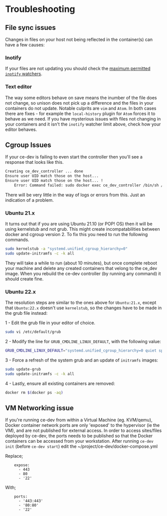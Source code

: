 # Troubleshooting
## File sync issues
Changes in files on your host not being reflected in the container(s) can have a few causes:
### Inotify
If your files are not updating you should check the [maximum permitted `inotify` watchers](install#inotify-watcher-limit).
### Text editor
The way some editors behave on save means the inumber of the file does not change, so unison does not pick up a difference and the files in your containers do not update. Notable culprits are `vim` and `Atom`. In both cases there are fixes - for example the `local-history` plugin for `Atom` forces it to behave as we need. If you have mysterious issues with files not changing in your containers and it isn't the `inotify` watcher limit above, check how your editor behaves.

## Cgroup Issues

If your ce-dev is failing to even start the controller then you'll see a response that looks like this.

```bash
Creating ce_dev_controller ... done
Ensure user UID match those on the host...
Ensure user UID match those on the host... !
    Error: Command failed: sudo docker exec ce_dev_controller /bin/sh /opt/ce-dev-ownership.sh 1000 1000
```

There will be very little in the way of logs or errors from this. Just an indication of a problem.

### Ubuntu 21.x

It turns out that if you are using Ubuntu 21.10 (or POP! OS) then it will be using kernelstub and not grub. This might create incompatabilities between docker and cgroup version 2. To fix this you need to run the following commands.

```bash
sudo kernelstub -a "systemd.unified_cgroup_hierarchy=0"
sudo update-initramfs -c -k all
```

They will take a while to run (about 10 minutes), but once complete reboot your machine and delete any created containers that velong to the ce_dev image. When you rebuild the ce-dev controller (by running any command) it should create fine.

### Ubuntu 22.x

The resolution steps are similar to the ones above for `Ubuntu:21.x`, except that `Ubuntu:22.x` doesn't use `kernelstub`, so the changes have to be made in the grub file instead:

1 - Edit the grub file in your editor of choice.

```bash
sudo vi /etc/default/grub
```

2 - Modify the line for `GRUB_CMDLINE_LINUX_DEFAULT`, with the following value:

```bash
GRUB_CMDLINE_LINUX_DEFAULT="systemd.unified_cgroup_hierarchy=0 quiet splash"
```

3 - Force a refresh of the system grub and an update of `initramfs` images:

```bash
sudo update-grub
sudo update-initramfs -c -k all
```

4 - Lastly, ensure all existing containers are removed:

```bash
docker rm $(docker ps -aq)
```

## VM Networking issue
If you're running ce-dev from within a Virtual Machine (eg. KVM/qemu), Docker container network ports are only 'exposed' to the hypervisor (ie the VM), and are not published for external access.
In order to access sites/files deployed by ce-dev, the ports needs to be published so that the Docker containers can be accessed from your workstation.
After running ```ce-dev init``` (before ```ce-dev start```) edit the ~/project/ce-dev/docker-compose.yml

Replace;
```
    expose:
      - 443
      - 80
      - '22'
```
With;
```
    ports:
      - '443:443'
      - '80:80'
      - '22'
```
